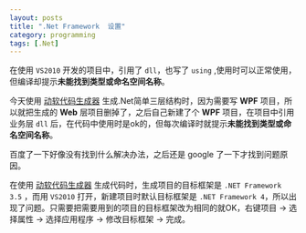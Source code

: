 ```yaml
---
layout: posts
title: ".Net Framework  设置"
category: programming
tags: [.Net]
---
```


在使用 `VS2010` 开发的项目中，引用了 `dll`，也写了 `using` ,使用时可以正常使用，但编译却提示**未能找到类型或命名空间名称**。

<!--break-->

今天使用 [动软代码生成器](http://www.maticsoft.com/download.aspx#5) 生成.Net简单三层结构时，因为需要写 **WPF** 项目，所以就把生成的 **Web** 层项目删掉了，之后自己新建了个 **WPF** 项目，在项目中引用业务层 `dll` 后，在代码中使用时是ok的，但每次编译时就提示**未能找到类型或命名空间名称**。

百度了一下好像没有找到什么解决办法，之后还是 google 了一下才找到问题原因。

在使用 [动软代码生成器](http://www.maticsoft.com/download.aspx#5) 生成代码时，生成项目的目标框架是 `.NET Framework 3.5` ，而用 `VS2010` 打开，新建项目时默认目标框架是 `.NET Framework 4`，所以出现了问题。只需要把需要用到的项目的目标框架改为相同的就OK，右键项目 -> 选择属性 -> 选择应用程序 -> 修改目标框架 -> 完成。 
